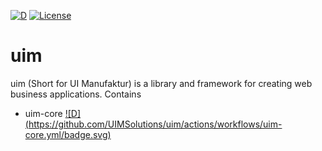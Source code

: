 [![D](https://github.com/UIMSolutions/uim/actions/workflows/d.yml/badge.svg)](https://github.com/UIMSolutions/uim/actions/workflows/d.yml)
[![License](https://img.shields.io/badge/License-Apache_2.0-blue.svg)](https://opensource.org/licenses/Apache-2.0)
# uim
uim (Short for UI Manufaktur) is a library and framework for creating web business applications.
Contains
* uim-core 
[![D](https://github.com/UIMSolutions/uim/actions/workflows/uim- core.yml/badge.svg)](https://github.com/UIMSolutions/uim/actions/workflows/uim-core.yml)